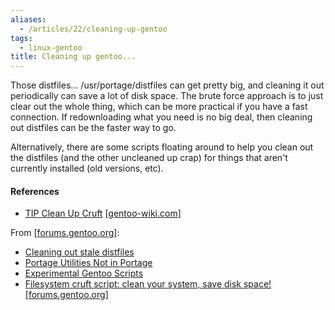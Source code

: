```yaml
---
aliases:
  - /articles/22/cleaning-up-gentoo
tags:
  - linux-gentoo
title: Cleaning up gentoo...
---
```


Those distfiles... /usr/portage/distfiles can get pretty big, and cleaning it out periodically can save a lot of disk space. The brute force approach is to just clear out the whole thing, which can be more practical if you have a fast connection. If redownloading what you need is no big deal, then cleaning out distfiles can be the faster way to go.

<!--more-->

Alternatively, there are some scripts floating around to help you clean out the distfiles (and the other uncleaned up crap) for things that aren't currently installed (old versions, etc).

#### References

* [TIP Clean Up Cruft](http://gentoo-wiki.com/TIP_Clean_Up_Cruft) <span class="attribute">[<a href="http://gentoo-wiki.com/">gentoo-wiki.com</a>]</span>

From <span class="attribute">[<a href="http://forums.gentoo.org/">forums.gentoo.org</a>]</span>:

* <a href="http://forums.gentoo.org/viewtopic-t-3011-highlight-distclean.html">Cleaning out stale distfiles</a>
* <a href="http://forums.gentoo.org/viewtopic-t-67849-highlight-distclean.html">Portage Utilities Not in Portage</a>
* <a href="http://gentooexperimental.org/script/repo/list">Experimental Gentoo Scripts</a>
* <a href="http://forums.gentoo.org/viewtopic.php?t=152618&amp;highlight=clean+distfiles">Filesystem cruft script: clean your system, save disk space!</a> <span class="attribute">[<a href="http://forums.gentoo.org/">forums.gentoo.org</a>]</span>
